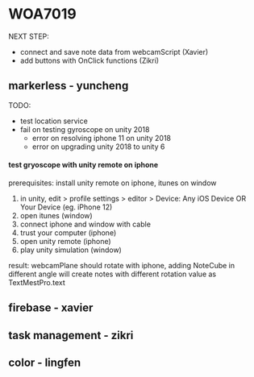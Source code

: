 # WOA7019

NEXT STEP: 

- connect and save note data from webcamScript (Xavier)
- add buttons with OnClick functions (Zikri)

## markerless - yuncheng

TODO: 

- test location service
- fail on testing gyroscope on unity 2018
    - error on resolving iphone 11 on unity 2018
    - error on upgrading unity 2018 to unity 6

#### test gryoscope with unity remote on iphone

prerequisites: install unity remote on iphone, itunes on window

1. in unity, edit > profile settings > editor > Device: Any iOS Device OR Your Device (eg. iPhone 12)
2. open itunes (window)
3. connect iphone and window with cable
4. trust your computer (iphone)
5. open unity remote (iphone)
6. play unity simulation (window)

result: webcamPlane should rotate with iphone, adding NoteCube in different angle will create notes with different rotation value as TextMestPro.text

## firebase - xavier

## task management - zikri

## color - lingfen

